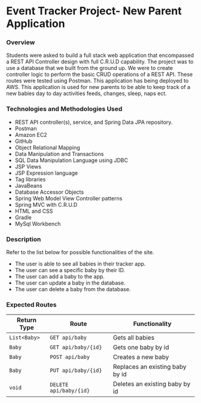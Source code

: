 # Event Tracker Project- New Parent Application

### Overview

Students were asked to build a full stack web application that encompassed a REST API Controller design with full C.R.U.D capability. The project was to use a database that we built from the ground up. We were to create controller logic to perform the basic CRUD operations of a REST API. These routes were tested using Postman. This application has being deployed to AWS.
This application is used for new parents to be able to keep track of a new babies day to day activities feeds, changes, sleep, naps ect.

### Technologies and Methodologies Used

* REST API controller(s), service, and Spring Data JPA repository.
* Postman
* Amazon EC2
* GitHub
* Object Relational Mapping
* Data Manipulation and Transactions
* SQL Data Manipulation Language using JDBC
* JSP Views
* JSP Expression language
* Tag libraries
* JavaBeans
* Database Accessor Objects
* Spring Web Model View Controller patterns
* Spring MVC with C.R.U.D
* HTML and CSS
* Gradle
* MySql Workbench

### Description
Refer to the list below for possible functionalities of the site.

 * The user is able to see all babies in their tracker app.
 * The user can see a specific baby by their ID.
 * The user can add a baby to the app.
 * The user can update a baby in the database.
 * The user can delete a baby from the database.


### Expected Routes

| Return Type   | Route                 | Functionality                  |
|---------------|-----------------------|--------------------------------|
| `List<Baby>`  |`GET api/baby`         | Gets all babies                |
| `Baby`        |`GET api/baby/{id}`    | Gets one baby by id            |
| `Baby`        |`POST api/baby`        | Creates a new baby             |
| `Baby`        |`PUT api/baby/{id}`    | Replaces an existing baby by id|
| `void`        |`DELETE api/baby/{id}` | Deletes an existing baby by id |
